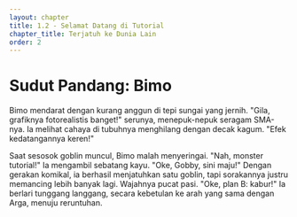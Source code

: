 ```yaml
---
layout: chapter
title: 1.2 - Selamat Datang di Tutorial
chapter_title: Terjatuh ke Dunia Lain
order: 2
---
```

# Sudut Pandang: Bimo

Bimo mendarat dengan kurang anggun di tepi sungai yang jernih. "Gila, grafiknya fotorealistis banget!" serunya, menepuk-nepuk seragam SMA-nya. Ia melihat cahaya di tubuhnya menghilang dengan decak kagum. "Efek kedatangannya keren!"

Saat sesosok goblin muncul, Bimo malah menyeringai. "Nah, monster tutorial!" Ia mengambil sebatang kayu. "Oke, Gobby, sini maju!" Dengan gerakan komikal, ia berhasil menjatuhkan satu goblin, tapi sorakannya justru memancing lebih banyak lagi. Wajahnya pucat pasi. "Oke, plan B: kabur!" Ia berlari tunggang langgang, secara kebetulan ke arah yang sama dengan Arga, menuju reruntuhan.
